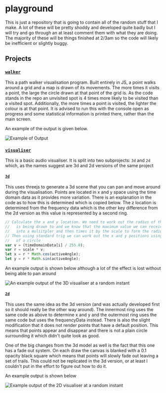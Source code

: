 # playground

This is just a repository that is going to contain all of the random stuff that I make. A lot of these will be pretty shoddy and developed quite badly but I will try and go through an at least comment them with what they are doing. The majority of these will be things finished at 2/3am so the code will likely be inefficient or slightly buggy.

## Projects

### [`walker`](walker/README.md)

This a path walker visualisation program. Built entirely in JS, a point walks around a grid and a map is drawn of its movements. The more times it visits a point, the large the circle drawn at that point of the grid is. As the code stands in the repo an unvisited spot is 4 times more likely to be visited than a visited spot. Additionally, the more times a point is visited, the lighter the colour is at that point. It is advised to run this with the console open as progress and some statistical information is printed there, rather than the main screen.

An example of the output is given below.

![Example of Output](https://imgur.com/qsc75Jq.png)

### [`visualiser`](visualiser/README.md)

This is a basic audio visualiser. It is split into two subprojects: `3d` and `2d` which, as the names suggest are 3d and 2d versions of the same project

#### [`3d`](visualiser/3d/README.md)

This uses threejs to generate a 3d scene that you can pan and move around during the visualisation. Points are located in x and y space using the time domain data as it provides more variation. There is an explanation in the code as to how this is determined which is copied below. The z location is determined from the frequency data which is the other key difference from the 2d version as this value is represented by a second ring. 

``` javascript
// Calculate the x and y location. We need to work out the radius of the sphere the point
//   is being drawn to and we know that the maximum value we can receive is 255 so we turn it
//   into a muliitpler and then times it by the scale to form the radius
// Then using standard trig we can work out the x and y positions using the parametric equations
//   of a circle
var v = (timeDomainData[i] / 255.0);
var r = scale * v;
let x = r * Math.cos(activeAngle);
let y = r * Math.sin(activeAngle);
```

An example output is shown below although a lot of the effect is lost without being able to pan around

![An example output of the 3D visualiser at a random instant](https://i.imgur.com/NJmhuWx.png)

#### [`2d`](visualiser/3d/README.md)

This uses the same idea as the 3d version (and was actually developed first so it should really be the other way around). The innermost ring uses the same code as above to determine x and y and the outermost ring uses the same code but uses the frequencyData instead. There is also the slight modification that it does not render points that have a default position. This means that points appear and disappear and there is not a plain circle surrounding it which didn't quite look as good.

One of the big changes from the 3d model as well is the fact that this one has a fade out system. On each draw the canvas is blanked with a 0.1 opacity black square which means that points will slowly fade out leaving a set of trails. This could not be replicated in the 3d version, or at least I couldn't put in the effort to figure out how to do it.

An example output is shown below

![Example output of the 2D visualiser at a random instant](https://i.imgur.com/MiYY5Mk.png)

